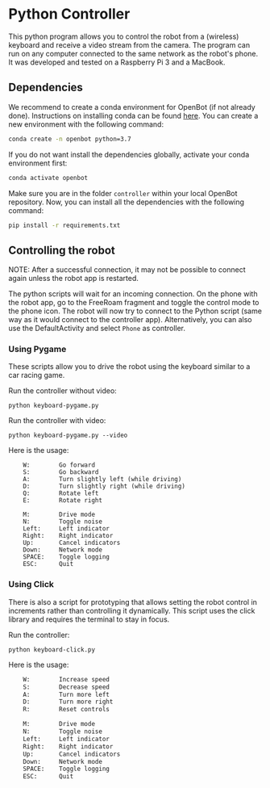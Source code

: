 # Python Controller

This python program allows you to control the robot from a (wireless) keyboard and receive a video stream from the camera. The program can run on any computer connected to the same network as the robot's phone. It was developed and tested on a Raspberry Pi 3 and a MacBook.

## Dependencies

We recommend to create a conda environment for OpenBot (if not already done). Instructions on installing conda can be found [here](https://docs.conda.io/projects/conda/en/latest/user-guide/install/). You can create a new environment with the following command:

```bash
conda create -n openbot python=3.7
```

If you do not want install the dependencies globally, activate your conda environment first:

```bash
conda activate openbot
```

Make sure you are in the folder `controller` within your local OpenBot repository. Now, you can install all the dependencies with the following command:

```bash
pip install -r requirements.txt
```

## Controlling the robot

NOTE: After a successful connection, it may not be possible to connect again unless the robot app is restarted.

The python scripts will wait for an incoming connection. On the phone with the robot app, go to the FreeRoam fragment and toggle the control mode to the phone icon. The robot will now try to connect to the Python script (same way as it would connect to the controller app). Alternatively, you can also use the DefaultActivity and select `Phone` as controller.

### Using Pygame

These scripts allow you to drive the robot using the keyboard similar to a car racing game.

Run the controller without video:

`python keyboard-pygame.py`

Run the controller with video:

`python keyboard-pygame.py --video`

Here is the usage:

```
    W:        Go forward
    S:        Go backward
    A:        Turn slightly left (while driving)
    D:        Turn slightly right (while driving)
    Q:        Rotate left
    E:        Rotate right

    M:        Drive mode
    N:        Toggle noise
    Left:     Left indicator
    Right:    Right indicator
    Up:       Cancel indicators
    Down:     Network mode
    SPACE:    Toggle logging
    ESC:      Quit
```

### Using Click

There is also a script for prototyping that allows setting the robot control in increments rather than controlling it dynamically. This script uses the click library and requires the terminal to stay in focus. 

Run the controller:

`python keyboard-click.py`

Here is the usage:

```bash
    W:        Increase speed
    S:        Decrease speed
    A:        Turn more left
    D:        Turn more right
    R:        Reset controls

    M:        Drive mode
    N:        Toggle noise
    Left:     Left indicator
    Right:    Right indicator
    Up:       Cancel indicators
    Down:     Network mode
    SPACE:    Toggle logging
    ESC:      Quit
```

